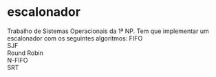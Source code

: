 escalonador
===========

Trabalho de Sistemas Operacionais da 1ª NP. Tem que implementar um escalonador com os seguintes algoritmos: 
	FIFO 	
	SJF 	
	Round Robin 	
	N-FIFO 	
	SRT